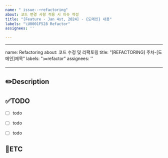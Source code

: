 ```yaml
---
name: " issue--✂️refactoring"
about: 코드 변경 사항 적용 시 이슈 작성
title: "[Feature - Jan 4st, 2024] - {도메인} 내용"
labels: "\U0001F528 Refactor"
assignees: ''

---
```


---
name: Refactoring
about: 코드 수정 및 리팩토링
title: "[REFACTORING] 주차-[도메인]제목"
labels: "✂️refactor"
assignees: ''

---

✏️Description
-
<!--코드 수정 및 리팩토링에 관련된 이슈 설명-->

✅TODO
-
- [ ] todo
- [ ] todo
- [ ] todo


🐾ETC
-
